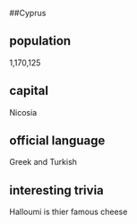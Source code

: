 ##Cyprus
## population
1,170,125

## capital
Nicosia
 
## official language
Greek and Turkish

## interesting trivia
Halloumi is thier famous cheese


